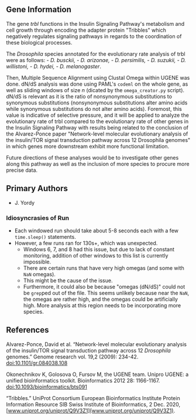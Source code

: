 ## Gene Information

The gene _trbl_ functions in the Insulin Signaling Pathway's metabolism and cell growth through encoding the adapter protein "Tribbles" which negatively regulates signaling pathways in regards to the coordination of these biological processes.

The _Drosophila_ species annotated for the evolutionary rate analysis of trbl were as follows:
	- _D. busckii,_
	- _D. arizonae,_
	- _D. persimilis,_
	- _D. suzukii,_
	- _D. willistoni,_
	- _D. hydei,_
	- _D. melanogaster_.

Then, Multiple Sequence Alignment using Clustal Omega within UGENE was done. dN/dS analysis was done using PAML's `codeml` on the whole gene, as well as sliding windows of size _n_ (dicated by the `omega_creator.py` script). dN/dS is relevant as it is the ratio of nonsynonymous substitutions to synonymous substitutions (nonsynonymous substitutions alter amino acids while synonymous substitutions do not alter amino acids). Foremost, this value is indicative of selective pressure, and it will be applied to analyze the evolutionary rate of trbl compared to the evolutionary rate of other genes in the Insulin Signaling Pathway with results being related to the conclusion of the Alvarez-Ponce paper "Network-level molecular evolutionary analysis of the insulin/TOR signal transduction pathway across 12 Drosophila genomes" in which genes more downstream exhibit more functional limitation.

Future directions of these analyses would be to investigate other genes along this pathway as well as the inclusion of more species to procure more precise data.

## Primary Authors

- J. Yordy


### Idiosyncrasies of Run

- Each windowed run should take about 5-8 seconds each with a few `time.sleep()` statements.
- However, a few runs ran for 130s+, which was unexpected.
	- Windows 6, 7, and 8 had this issue, but due to lack of constant monitoring, addition of other windows to this list is currently impossible.
	- There are certain runs that have very high omegas (and some with `NaN` omegas).
	- This might be the cause of the issue.
	- Furthermore, it could also be because "omegas (dN/dS)" could not be `grep`ped out of the file. This seems unlikely because near the `NaN`, the omegas are rather high, and the omegas could be artificially high. More analysis at this region needs to be incorporating more species.

## References

Alvarez-Ponce, David et al. “Network-level molecular evolutionary analysis of the insulin/TOR signal transduction pathway across 12 _Drosophila_ genomes.” Genome research vol. 19,2 (2009): 234-42. [doi:10.1101/gr.084038.108](https://genome.cshlp.org/content/19/2/234.short)

Okonechnikov K, Golosova O, Fursov M, the UGENE team. Unipro UGENE: a unified
	bioinformatics toolkit. Bioinformatics 2012 28: 1166-1167. [doi:10.1093/bioinformatics/bts091](https://pubmed.ncbi.nlm.nih.gov/22368248/)

“Tribbles.” UniProt Consortium European Bioinformatics Institute Protein Information Resource SIB Swiss Institute of Bioinformatics, 2 Dec. 2020, [www.uniprot.org/uniprot/Q9V3Z1](www.uniprot.org/uniprot/Q9V3Z1).

